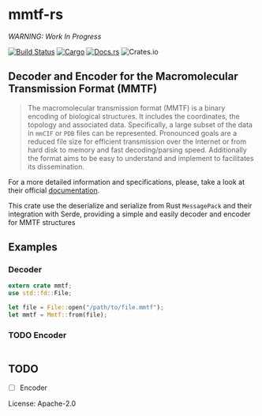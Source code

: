 # mmtf-rs
*WARNING: Work In Progress*

[![Build Status](https://travis-ci.org/mgxm/mmtf-rs.svg?branch=master)](https://travis-ci.org/mgxm/mmtf-rs)
[![Cargo](https://img.shields.io/crates/v/mmtf.svg)](https://crates.io/crates/mmtf)
[![Docs.rs](https://docs.rs/mmtf/badge.svg)](https://docs.rs/mmtf)
![Crates.io](https://img.shields.io/crates/l/mmtf.svg)


## Decoder and Encoder for the Macromolecular Transmission Format (MMTF)

> The macromolecular transmission format (MMTF) is a binary encoding of biological structures.
> It includes the coordinates, the topology and associated data. Specifically, a large subset of
> the data in `mmCIF` or `PDB` files can be represented. Pronounced goals are a reduced file size for
> efficient transmission over the Internet or from hard disk to memory and fast decoding/parsing speed.
> Additionally the format aims to be easy to understand and implement to facilitates its dissemination.

For a more detailed information and specifications, please, take a look at their official [documentation](https://mmtf.rcsb.org/).

This crate use the deserialize and serialize from Rust `MessagePack` and their integration with Serde,
providing a simple and easily decoder and encoder for MMTF structures

## Examples
### Decoder

```rust
extern crate mmtf;
use std::fd::File;

let file = File::open("/path/to/file.mmtf");
let mmtf = Mmtf::from(file);

```

### TODO Encoder

```rust
```


## TODO
- [ ] Encoder

License: Apache-2.0
